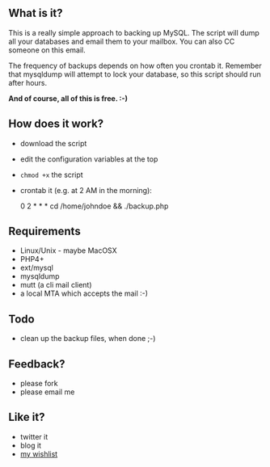 ## What is it?

This is a really simple approach to backing up MySQL. The script will dump all your databases and email them to your mailbox. You can also CC someone on this email.

The frequency of backups depends on how often you crontab it. Remember that mysqldump will attempt to lock your database, so this script should run after hours.

**And of course, all of this is free. :-)**

## How does it work?

 * download the script
 * edit the configuration variables at the top
 * `chmod +x` the script
 * crontab it (e.g. at 2 AM in the morning):

    0 2 * * * cd /home/johndoe && ./backup.php

## Requirements

 * Linux/Unix - maybe MacOSX
 * PHP4+
 * ext/mysql
 * mysqldump
 * mutt (a cli mail client)
 * a local MTA which accepts the mail :-)

## Todo

 * clean up the backup files, when done ;-)

## Feedback?

 * please fork
 * please email me

## Like it?

 * twitter it
 * blog it
 * [my wishlist][0]

[0]: http://www.amazon.de/gp/registry/2RAPQ0AOQL6XX
